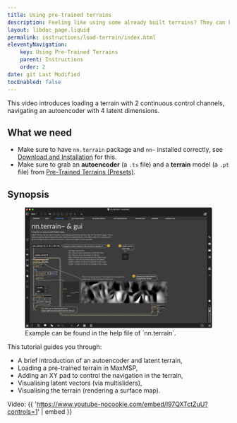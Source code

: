 ```yaml
---
title: Using pre-trained terrains
description: Feeling like using some already built terrains? They can be loaded like presets.
layout: libdoc_page.liquid
permalink: instructions/load-terrain/index.html
eleventyNavigation:
    key: Using Pre-Trained Terrains
    parent: Instructions
    order: 2
date: git Last Modified
tocEnabled: false
---
```


This video introduces loading a terrain with 2 continuous control channels, navigating an autoencoder with 4 latent dimensions.

## What we need

* Make sure to have `nn.terrain` package and `nn~` installed correctly, see [Download and Installation](/installation) for this.
* Make sure to grab an **autoencoder** (a `.ts` file) and a **terrain** model (a `.pt` file) from [Pre-Trained Terrains (Presets)](/pre-trained).

## Synopsis  

<figure class="wide">
    <img src="../../assets/load-pretrained-1.png"
        alt="Trajectories">
    <figcaption>
        Example can be found in the help file of `nn.terrain`.
    </figcaption>
</figure>

This tutorial guides you through: 

* A brief introduction of an autoencoder and latent terrain,
* Loading a pre-trained terrain in MaxMSP,
* Adding an XY pad to control the navigation in the terrain,
* Visualising latent vectors (via multisliders),
* Visualising the terrain (rendering a surface map).

Video: 
{{ 'https://www.youtube-nocookie.com/embed/l97QXTctZuU?controls=1' | embed }}


